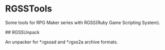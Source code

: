 # RGSSTools
<p>Some tools for RPG Maker series with RGSS(Ruby Game Scripting System).</P>
## RGSSUnpack
<p>An unpacker for *.rgssad and *.rgss2a archive formats.</p>
